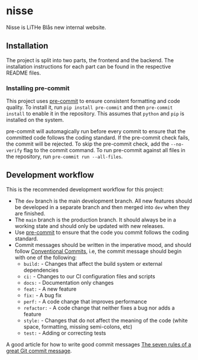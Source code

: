 # nisse

Nisse is LiTHe Blås new internal website.

## Installation

The project is split into two parts, the frontend and the backend. The
installation instructions for each part can be found in the respective README
files.

### Installing pre-commit

This project uses [pre-commit](https://pre-commit.com/) to ensure consistent
formatting and code quality. To install it, run `pip install pre-commit` and
then `pre-commit install` to enable it in the repository. This assumes that
`python` and `pip` is installed on the system.

pre-commit will automagically run before every commit to ensure that the
committed code follows the coding standard. If the pre-commit check fails, the
commit will be rejected. To skip the pre-commit check, add the `--no-verify`
flag to the commit command. To run pre-commit against all files in the
repository, run `pre-commit run --all-files`.

## Development workflow

This is the recommended development workflow for this project:

- The `dev` branch is the main development branch. All new features should be
  developed in a separate branch and then merged into `dev` when they are
  finished.
- The `main` branch is the production branch. It should always be in a working
  state and should only be updated with new releases.
- Use [pre-commit](#installing-pre-commit) to ensure that the code you commit
  follows the coding standard.
- Commit messages should be written in the imperative mood, and should follow
  [Conventional Commits](https://www.conventionalcommits.org/), i.e, the commit
  message should begin with one of the following:
  - `build:` - Changes that affect the build system or external dependencies
  - `ci:` - Changes to our CI configuration files and scripts
  - `docs:` - Documentation only changes
  - `feat:` - A new feature
  - `fix:` - A bug fix
  - `perf:` - A code change that improves performance
  - `refactor:` - A code change that neither fixes a bug nor adds a feature
  - `style:` - Changes that do not affect the meaning of the code (white
    space, formatting, missing semi-colons, etc)
  - `test:` - Adding or correcting tests

A good article for how to write good commit messages [The seven rules of a
great Git commit
message](https://chris.beams.io/posts/git-commit/#seven-rules).
